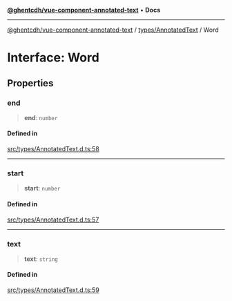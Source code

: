 [**@ghentcdh/vue-component-annotated-text**](../../../README.md) • **Docs**

***

[@ghentcdh/vue-component-annotated-text](../../../modules.md) / [types/AnnotatedText](../README.md) / Word

# Interface: Word

## Properties

### end

> **end**: `number`

#### Defined in

[src/types/AnnotatedText.d.ts:58](https://github.com/GhentCDH/vue_component_annotated_text/blob/d51ee50afdd4ab5cda55f7357c95be62d9ee9e3f/src/types/AnnotatedText.d.ts#L58)

***

### start

> **start**: `number`

#### Defined in

[src/types/AnnotatedText.d.ts:57](https://github.com/GhentCDH/vue_component_annotated_text/blob/d51ee50afdd4ab5cda55f7357c95be62d9ee9e3f/src/types/AnnotatedText.d.ts#L57)

***

### text

> **text**: `string`

#### Defined in

[src/types/AnnotatedText.d.ts:59](https://github.com/GhentCDH/vue_component_annotated_text/blob/d51ee50afdd4ab5cda55f7357c95be62d9ee9e3f/src/types/AnnotatedText.d.ts#L59)
